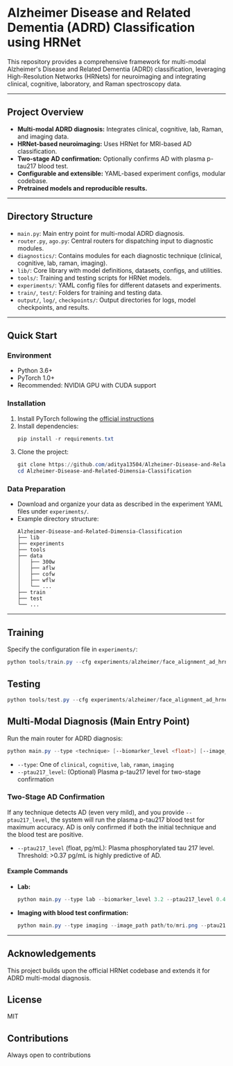 # Alzheimer Disease and Related Dementia (ADRD) Classification using HRNet

This repository provides a comprehensive framework for multi-modal Alzheimer's Disease and Related Dementia (ADRD) classification, leveraging High-Resolution Networks (HRNets) for neuroimaging and integrating clinical, cognitive, laboratory, and Raman spectroscopy data.

---

## Project Overview
- **Multi-modal ADRD diagnosis:** Integrates clinical, cognitive, lab, Raman, and imaging data.
- **HRNet-based neuroimaging:** Uses HRNet for MRI-based AD classification.
- **Two-stage AD confirmation:** Optionally confirms AD with plasma p-tau217 blood test.
- **Configurable and extensible:** YAML-based experiment configs, modular codebase.
- **Pretrained models and reproducible results.**

---

## Directory Structure
- `main.py`: Main entry point for multi-modal ADRD diagnosis.
- `router.py`, `ago.py`: Central routers for dispatching input to diagnostic modules.
- `diagnostics/`: Contains modules for each diagnostic technique (clinical, cognitive, lab, raman, imaging).
- `lib/`: Core library with model definitions, datasets, configs, and utilities.
- `tools/`: Training and testing scripts for HRNet models.
- `experiments/`: YAML config files for different datasets and experiments.
- `train/`, `test/`: Folders for training and testing data.
- `output/`, `log/`, `checkpoints/`: Output directories for logs, model checkpoints, and results.

---

## Quick Start

### Environment
- Python 3.6+
- PyTorch 1.0+
- Recommended: NVIDIA GPU with CUDA support

### Installation
1. Install PyTorch following the [official instructions](https://pytorch.org/)
2. Install dependencies:
   ```powershell
   pip install -r requirements.txt
   ```
3. Clone the project:
   ```powershell
   git clone https://github.com/aditya13504/Alzheimer-Disease-and-Related-Dimensia-Classification.git
   cd Alzheimer-Disease-and-Related-Dimensia-Classification
   ```


### Data Preparation
- Download and organize your data as described in the experiment YAML files under `experiments/`.
- Example directory structure:
  ```
  Alzheimer-Disease-and-Related-Dimensia-Classification
  ├── lib
  ├── experiments
  ├── tools
  ├── data
  │   ├── 300w
  │   ├── aflw
  │   ├── cofw
  │   ├── wflw
  │   └── ...
  ├── train
  ├── test
  └── ...
  ```

---

## Training
Specify the configuration file in `experiments/`:
```powershell
python tools/train.py --cfg experiments/alzheimer/face_alignment_ad_hrnet_w18.yaml
```

## Testing
```powershell
python tools/test.py --cfg experiments/alzheimer/face_alignment_ad_hrnet_w18.yaml --model-file <MODEL WEIGHT>
```

## Multi-Modal Diagnosis (Main Entry Point)
Run the main router for ADRD diagnosis:
```powershell
python main.py --type <technique> [--biomarker_level <float>] [--image_path <path>] [--ptau217_level <float>]
```
- `--type`: One of `clinical`, `cognitive`, `lab`, `raman`, `imaging`
- `--ptau217_level`: (Optional) Plasma p-tau217 level for two-stage confirmation

### Two-Stage AD Confirmation
If any technique detects AD (even very mild), and you provide `--ptau217_level`, the system will run the plasma p-tau217 blood test for maximum accuracy. AD is only confirmed if both the initial technique and the blood test are positive.
- `--ptau217_level` (float, pg/mL): Plasma phosphorylated tau 217 level. Threshold: >0.37 pg/mL is highly predictive of AD.

#### Example Commands
- **Lab:**
  ```powershell
  python main.py --type lab --biomarker_level 3.2 --ptau217_level 0.45
  ```
- **Imaging with blood test confirmation:**
  ```powershell
  python main.py --type imaging --image_path path/to/mri.png --ptau217_level 0.45
  ```

---

## Acknowledgements
This project builds upon the official HRNet codebase and extends it for ADRD multi-modal diagnosis.

## License
MIT

## Contributions
Always open to contributions